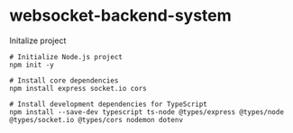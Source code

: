 # websocket-backend-system

Initalize project 
```
# Initialize Node.js project
npm init -y

# Install core dependencies
npm install express socket.io cors

# Install development dependencies for TypeScript
npm install --save-dev typescript ts-node @types/express @types/node @types/socket.io @types/cors nodemon dotenv
```

